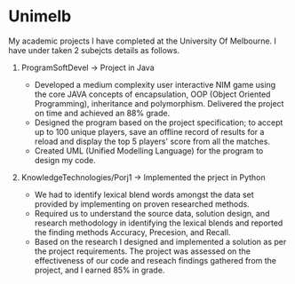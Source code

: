 # Unimelb
My academic projects I have completed at the University Of Melbourne. I have under taken 2 subejcts details as follows.

1. ProgramSoftDevel -> Project in Java
    * Developed a medium complexity user interactive NIM game using the core JAVA concepts of encapsulation, OOP (Object Oriented Programming), inheritance and polymorphism. Delivered the project on time and achieved an 88% grade.
    * Designed the program based on the project specification; to accept up to 100 unique players, save an offline record of results for a reload and display the top 5 players' score from all the matches.
    * Created UML (Unified Modelling Language) for the program to design my code.

2. KnowledgeTechnologies/Porj1 -> Implemented the prject in Python
    * We had to identify lexical blend words amongst the data set provided by implementing on proven researched methods. 
    * Required us to understand the source data, solution design, and research methodology in identifying the lexical blends and reported the finding  methods Accuracy, Precesion, and Recall. 
    * Based on the research I designed and implemented a solution as per the project requirements. The project was assessed on the effectiveness of our code and reseach findings gathered from the project, and I earned 85% in grade.
